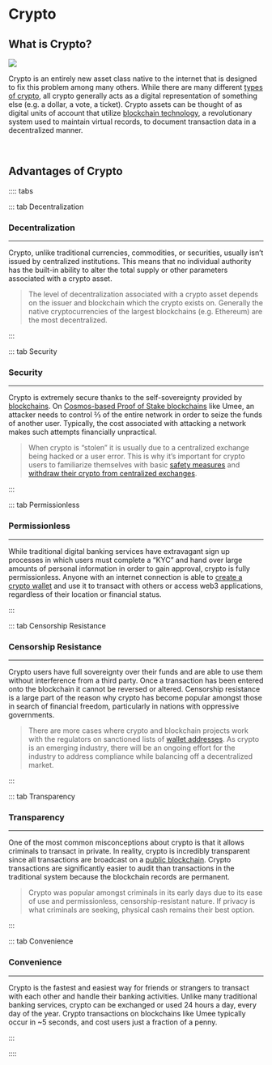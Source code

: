 # Crypto

## What is Crypto?

![](/bg/what-is-crypto.png)

Crypto is an entirely new asset class native to the internet that is designed to fix this problem among many others. While there are many different [types of crypto](/learn-the-basics/crypto-basics/types-of-crypto), all crypto generally acts as a digital representation of something else (e.g. a dollar, a vote, a ticket). Crypto assets can be thought of as digital units of account that utilize [blockchain technology](/learn-the-basics/blockchain-basics/what-is-blockchain), a revolutionary system used to maintain virtual records, to document transaction data in a decentralized manner. 

<br>

## Advantages of Crypto

:::: tabs

::: tab Decentralization

### Decentralization

****

Crypto, unlike traditional currencies, commodities, or securities, usually isn’t issued by centralized institutions. This means that no individual authority has the built-in ability to alter the total supply or other parameters associated with a crypto asset. 

> The level of decentralization associated with a crypto asset depends on the issuer and blockchain which the crypto exists on. Generally the native cryptocurrencies of the largest blockchains (e.g. Ethereum) are the most decentralized.

:::

::: tab Security

### Security

****

Crypto is extremely secure thanks to the self-sovereignty provided by [blockchains](/learn-the-basics/blockchain-basics/what-is-blockchain). On [Cosmos-based Proof of Stake blockchains](/learn-the-basics/cosmos-basics/what-is-cosmos) like Umee, an attacker needs to control ⅔ of the entire network in order to seize the funds of another user. Typically, the cost associated with attacking a network makes such attempts financially unpractical.

> When crypto is “stolen” it is usually due to a centralized exchange being hacked or a user error. This is why it’s important for crypto users to familiarize themselves with basic [safety measures](/learn-the-basics/crypto-basics/crypto-safety) and [withdraw their crypto from centralized exchanges](/users/getting-started/funding-wallet).

:::

::: tab Permissionless

### Permissionless

****

While traditional digital banking services have extravagant sign up processes in which users must complete a “KYC” and hand over large amounts of personal information in order to gain approval, crypto is fully permissionless. Anyone with an internet connection is able to [create a crypto wallet](/users/getting-started/creating-wallet) and use it to transact with others or access web3 applications, regardless of their location or financial status.

:::

::: tab Censorship Resistance

### Censorship Resistance

****

Crypto users have full sovereignty over their funds and are able to use them without interference from a third party. Once a transaction has been entered onto the blockchain it cannot be reversed or altered. Censorship resistance is a large part of the reason why crypto has become popular amongst those in search of financial freedom, particularly in nations with oppressive governments.

> There are more cases where crypto and blockchain projects work with the regulators on sanctioned lists of [wallet addresses](/learn-the-basics/crypto-basics/what-is-a-wallet.html#what-is-a-wallet-address). As crypto is an emerging industry, there will be an ongoing effort for the industry to address compliance while balancing off a decentralized market.

:::

::: tab Transparency

### Transparency

****

One of the most common misconceptions about crypto is that it allows criminals to transact in private. In reality, crypto is incredibly transparent since all transactions are broadcast on a [public blockchain](/learn-the-basics/blockchain-basics/what-is-blcokchain). Crypto transactions are significantly easier to audit than transactions in the traditional system because the blockchain records are permanent. 

> Crypto was popular amongst criminals in its early days due to its ease of use and permissionless, censorship-resistant nature. If privacy is what criminals are seeking, physical cash remains their best option.

:::

::: tab Convenience

### Convenience

****

Crypto is the fastest and easiest way for friends or strangers to transact with each other and handle their banking activities. Unlike many traditional banking services, crypto can be exchanged or used 24 hours a day, every day of the year. Crypto transactions on blockchains like Umee typically occur in ~5 seconds, and cost users just a fraction of a penny.

:::

::::